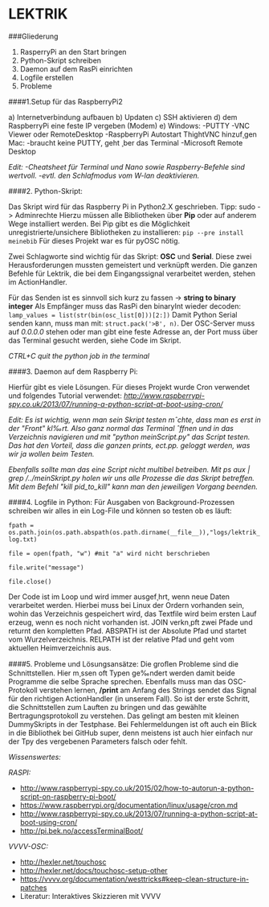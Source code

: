 # LEKTRIK
###Gliederung
1. RasperryPi an den Start bringen 
2. Python-Skript schreiben
3. Daemon auf dem RasPi einrichten
4. Logfile erstellen
5. Probleme



####1.Setup für das RaspberryPi2

a) Internetverbindung aufbauen
b) Updaten
c) SSH aktivieren
d) dem RaspberryPi eine feste IP vergeben (Modem)
e) Windows:
	-PUTTY 
	-VNC Viewer oder RemoteDesktop
	-RaspberryPi Autostart ThightVNC hinzuf¸gen
   Mac:
	-braucht keine PUTTY, geht ¸ber das Terminal
	-Microsoft Remote Desktop

_Edit:
-Cheatsheet für Terminal und Nano sowie Raspberry-Befehle sind wertvoll.
-evtl. den Schlafmodus vom W-lan deaktivieren._




####2. Python-Skript:

Das Skript wird für das Raspberry Pi in Python2.X geschrieben. Tipp: sudo -> Adminrechte
Hierzu müssen alle Bibliotheken über **Pip** oder auf anderem Wege installiert werden. Bei Pip gibt es
die Möglichkeit unregistrierte/unsichere Bibliotheken zu installieren: `pip --pre install meinebib`
Für dieses Projekt war es für pyOSC nötig.

Zwei Schlagworte sind wichtig für das Skript: **OSC** und **Serial**. Diese zwei Herausforderungen mussten 
gemeistert und verknüpft werden. Die ganzen Befehle für Lektrik, die bei dem Eingangssignal verarbeitet werden, 
stehen im ActionHandler.

Für das Senden ist es sinnvoll sich kurz zu fassen -> **string to binary integer**
Als Empfänger muss das RasPi den binaryInt wieder decoden: `lamp_values = list(str(bin(osc_list[0]))[2:])`
Damit Python Serial senden kann, muss man mit: `struct.pack('>B', n)`.
Der OSC-Server muss auf *0.0.0.0* stehen oder man gibt eine feste Adresse an, der Port muss über das 
Terminal gesucht werden, siehe Code im Skript. 

*CTRL+C quit the python job in the terminal*


####3. Daemon auf dem Raspberry Pi:

Hierfür gibt es viele Lösungen. Für dieses Projekt wurde Cron verwendet und folgendes Tutorial verwendet:
*http://www.raspberrypi-spy.co.uk/2013/07/running-a-python-script-at-boot-using-cron/*

_Edit:_
_Es ist wichtig, wenn man sein Skript testen mˆchte, dass man es erst in der "Front" kl‰rt. Also ganz normal
das Terminal ˆffnen und in das Verzeichnis navigieren und mit "python meinScript.py" das Script testen.
Das hat den Vorteil, dass die ganzen prints, ect.pp. geloggt werden, was wir ja wollen beim Testen._

_Ebenfalls sollte man das eine Script nicht multibel betreiben. Mit ps aux | grep /../meinSkript.py holen wir uns
alle Prozesse die das Skript betreffen. Mit dem Befehl "kill pid_to_kill" kann man den jeweiligen Vorgang beenden._




####4. Logfile in Python:
Für Ausgaben von Background-Prozessen schreiben wir alles in ein Log-File und können so testen ob es läuft:

`fpath = os.path.join(os.path.abspath(os.path.dirname(__file__)),"logs/lektrik_log.txt)`

`file = open(fpath, "w") #mit "a" wird nicht berschrieben`

`file.write("message")`

`file.close()`


Der Code ist im Loop und wird immer ausgef¸hrt, wenn neue Daten verarbeitet werden. Hierbei muss bei Linux
der Ordern vorhanden sein, wohin das Verzeichnis gespeichert wird, das Textfile wird beim ersten Lauf erzeug, 
wenn es noch nicht vorhanden ist. JOIN verkn¸pft zwei Pfade und returnt den kompletten Pfad. ABSPATH ist der 
Absolute Pfad und startet vom Wurzelverzeichnis. RELPATH ist der relative Pfad und geht vom aktuellen Heimverzeichnis aus.



####5. Probleme und Lösungsansätze:
Die groﬂen Probleme sind die Schnittstellen. Hier m¸ssen oft Typen ge‰ndert werden damit beide Programme die selbe
Sprache sprechen. Ebenfalls muss man das OSC-Protokoll verstehen lernen, **/print** am Anfang des Strings sendet das Signal für den richtigen ActionHandler (in unserem Fall). So ist der erste Schritt, die Schnittstellen zum Lauften zu bringen und das gewählte Bertragungsprotokoll zu verstehen. Das gelingt am besten mit kleinen DummySkripts in der Testphase. Bei Fehlermeldungen ist oft auch ein Blick in die Bibliothek bei GitHub super, denn meistens ist auch hier einfach nur der Tpy des vergebenen Parameters falsch oder fehlt.  


*Wissenswertes:*


*RASPI:*
* http://www.raspberrypi-spy.co.uk/2015/02/how-to-autorun-a-python-script-on-raspberry-pi-boot/
* https://www.raspberrypi.org/documentation/linux/usage/cron.md
* http://www.raspberrypi-spy.co.uk/2013/07/running-a-python-script-at-boot-using-cron/
* http://pi.bek.no/accessTerminalBoot/

*VVVV-OSC:*
* http://hexler.net/touchosc
* http://hexler.net/docs/touchosc-setup-other
* https://vvvv.org/documentation/westtricks#keep-clean-structure-in-patches
* Literatur: Interaktives Skizzieren mit VVVV
